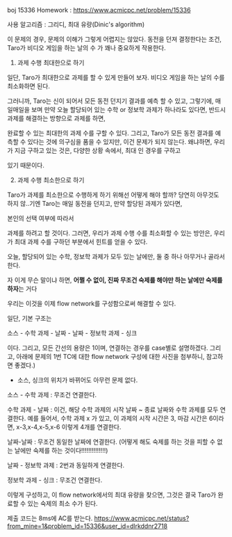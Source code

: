 boj 15336 Homework : https://www.acmicpc.net/problem/15336

사용 알고리즘 : 그리디, 최대 유량(Dinic's algorithm)

이 문제의 경우, 문제의 이해가 그렇게 어렵지는 않았다. 동전을 던져 결정한다는 조건, Taro가 비디오 게임을 하는 날의 수 가 꽤나 중요하게 작용한다. 

1. 과제 수행 최대한으로 하기

일단, Taro가 최대한으로 과제를 할 수 있게 만들어 보자. 비디오 게임을 하는 날의 수를 최소화하면 된다. 

그러니까, Taro는 신이 되어서 모든 동전 던지기 결과를 예측 할 수 있고, 그렇기에, 매일매일을 보며 만약 오늘 할당되어 있는 수학 or 정보학 과제가 하나라도 있다면, 반드시 과제를 해결하는 방향으로 과제를 하면, 

완료할 수 있는 최대한의 과제 수를 구할 수 있다. 그리고, Taro가 모든 동전 결과를 예측할 수 있다는 것에 의구심을 품을 수 있지만, 이건 문제가 되지 않는다. 왜냐하면, 우리가 지금 구하고 있는 것은, 다양한 상황 속에서, 최대 인 경우를 구하고 

있기 때문이다. 

2. 과제 수행 최소한으로 하기

Taro가 과제를 최소한으로 수행하게 하기 위해선 어떻게 해야 할까? 당연히 아무것도 하지 않..기엔 Taro는 매일 동전을 던지고, 만약 할당된 과제가 있다면, 

본인의 선택 여부에 따라서 

과제를 하려고 할 것이다. 그러면, 우리가 과제 수행 수를 최소화할 수 있는 방안은, 우리가 최대 과제 수를 구하던 부분에서 힌트를 얻을 수 있다. 

오늘, 할당되어 있는 수학, 정보학 과제가 모두 있는 날에만, 둘 중 하나 아무거나 골라서 한다.

자 이게 무슨 말이냐 하면, **어쩔 수 없이, 진짜 무조건 숙제를 해야만 하는 날에만 숙제를 하자**는 거다

우리는 이것을 이제 flow network를 구성함으로써 해결할 수 있다. 

일단, 기본 구조는 

소스 - 수학 과제 - 날짜 - 날짜 - 정보학 과제 - 싱크

이다. 그리고, 모든 간선의 용량은 1이며, 연결하는 경우를 case별로 설명하겠다. 그리고, 아래에 문제의 1번 TC에 대한 flow network 구성에 대한 사진을 첨부하니, 참고하면 좋겠다.)
+ 소스, 싱크의 위치가 바뀌어도 아무런 문제 없다. 

소스 - 수학 과제 : 무조건 연결한다.

수학 과제 - 날짜 : 이건, 해당 수학 과제의 시작 날짜 ~ 종료 날짜와 수학 과제를 모두 연결한다. 예를 들어서, 수학 과제 x 가 있고, 이 과제의 시작 시간은 3, 마감 시간은 6이라면, x-3,x-4,x-5,x-6 이렇게 4개를 연결한다.

날짜-날짜 : 무조건 동일한 날짜에 연결한다. (어떻게 해도 숙제를 하는 것을 피할 수 없는 날에만 숙제를 하는 것이다!!!!!!!!!!!!!!)

날짜 - 정보학 과제 : 2번과 동일하게 연결한다.

정보학 과제 - 싱크 : 무조건 연결한다.

이렇게 구성하고, 이 flow network에서의 최대 유량을 찾으면, 그것은 결국 Taro가 완료할 수 있는 숙제의 최소 수가 된다. 

제출 코드는 8ms에 AC를 받는다. 
https://www.acmicpc.net/status?from_mine=1&problem_id=15336&user_id=dlrkddnr2718
